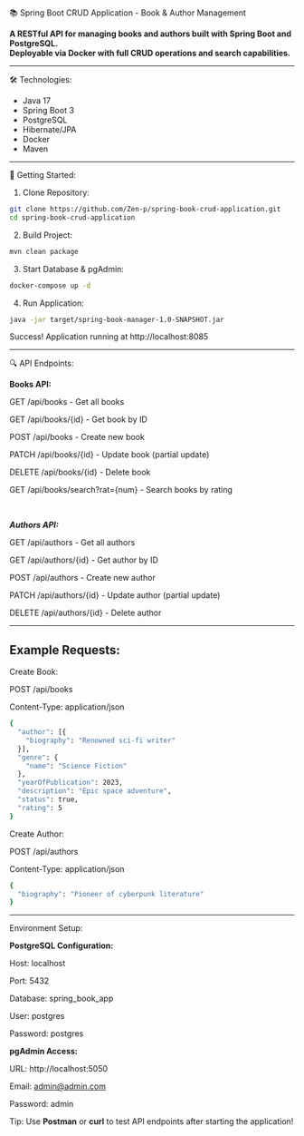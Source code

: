 📚 Spring Boot CRUD Application - Book & Author Management

**A RESTful API for managing books and authors built with Spring Boot and PostgreSQL.  
Deployable via Docker with full CRUD operations and search capabilities.**

---

🛠 Technologies:
- Java 17 
- Spring Boot 3 
- PostgreSQL
- Hibernate/JPA 
- Docker
- Maven

---

🚀 Getting Started:

1. Clone Repository:
```bash
git clone https://github.com/Zen-p/spring-book-crud-application.git
cd spring-book-crud-application
```
2. Build Project:
```bash
mvn clean package
```

3. Start Database & pgAdmin:
```bash
docker-compose up -d
```

4. Run Application:
```bash
java -jar target/spring-book-manager-1.0-SNAPSHOT.jar
```

Success! Application running at http://localhost:8085

---

🔍 API Endpoints:

**Books API:**

GET     /api/books              - Get all books

GET     /api/books/{id}         - Get book by ID

POST    /api/books              - Create new book

PATCH   /api/books/{id}         - Update book (partial update)

DELETE  /api/books/{id}         - Delete book

GET     /api/books/search?rat={num} - Search books by rating

<br>

***Authors API:***

GET     /api/authors            - Get all authors

GET     /api/authors/{id}       - Get author by ID

POST    /api/authors            - Create new author

PATCH   /api/authors/{id}       - Update author (partial update)

DELETE  /api/authors/{id}       - Delete author

---

<h2>Example Requests:</h2>

Create Book:

POST /api/books

Content-Type: application/json

```bash
{
  "author": [{
    "biography": "Renowned sci-fi writer"
  }],
  "genre": {
    "name": "Science Fiction"
  },
  "yearOfPublication": 2023,
  "description": "Epic space adventure",
  "status": true,
  "rating": 5
}
```

Create Author:

POST /api/authors

Content-Type: application/json

```bash
{
  "biography": "Pioneer of cyberpunk literature"
}
```

---

Environment Setup:

**PostgreSQL Configuration:**

Host:       localhost

Port:       5432

Database:   spring_book_app

User:       postgres

Password:   postgres

**pgAdmin Access:**

URL:        http://localhost:5050

Email:      admin@admin.com

Password:   admin

Tip: Use **Postman** or **curl** to test API endpoints after starting the application!
